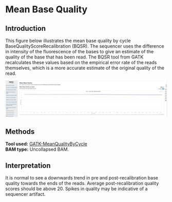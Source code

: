 # Mean Base Quality

## Introduction

This figure below illustrates the mean base quality by cycle BaseQualityScoreRecalibration (BQSR). The sequencer uses the difference in intensity of the fluorescence of the bases to give an estimate of the quality of the base that has been read. The BQSR tool from GATK recalculates these values based on the empirical error rate of the reads themselves, which is a more accurate estimate of the original quality of the read.

![](<../../.gitbook/assets/iScreen Shoter - 2022-07-21 123205.462.png>)

## Methods

**Tool used:** [GATK-MeanQualityByCycle](https://gatk.broadinstitute.org/hc/en-us/articles/360037224392-MeanQualityByCycle-Picard-)\
&#x20;**BAM type:** Uncollapsed BAM.\
&#x20;

## Interpretation

It is normal to see a downwards trend in pre and post-recalibration base quality towards the ends of the reads. Average post-recalibration quality scores should be above 20. Spikes in quality may be indicative of a sequencer artifact.
